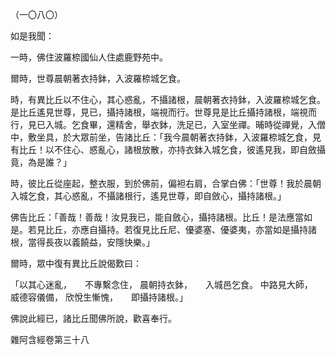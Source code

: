 （一〇八〇）

如是我聞：

一時，佛住波羅㮈國仙人住處鹿野苑中。

爾時，世尊晨朝著衣持鉢，入波羅㮈城乞食。

時，有異比丘以不住心，其心惑亂，不攝諸根，晨朝著衣持鉢，入波羅㮈城乞食。是比丘遙見世尊，見已，攝持諸根，端視而行。世尊見是比丘攝持諸根，端視而行，見已入城。乞食畢，還精舍，舉衣鉢，洗足已，入室坐禪。晡時從禪覺，入僧中，敷坐具，於大眾前坐，告諸比丘：「我今晨朝著衣持鉢，入波羅㮈城乞食，見有比丘！以不住心、惑亂心，諸根放散，亦持衣鉢入城乞食，彼遙見我，即自斂攝竟，為是誰？」

時，彼比丘從座起，整衣服，到於佛前，偏袒右肩，合掌白佛：「世尊！我於晨朝入城乞食，其心惑亂，不攝諸根行，遙見世尊，即自斂心，攝持諸根。」

佛告比丘：「善哉！善哉！汝見我已，能自斂心，攝持諸根。比丘！是法應當如是。若見比丘，亦應自攝持。若復見比丘尼、優婆塞、優婆夷，亦當如是攝持諸根，當得長夜以義饒益，安隱快樂。」

爾時，眾中復有異比丘說偈歎曰：

「以其心迷亂，　　不專繫念住，
晨朝持衣鉢，　　入城邑乞食。
中路見大師，　　威德容儀備，
欣悅生慚愧，　　即攝持諸根。」

佛說此經已，諸比丘聞佛所說，歡喜奉行。

雜阿含經卷第三十八





